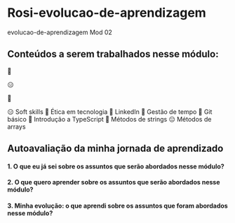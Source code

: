 # Rosi-evolucao-de-aprendizagem
evolucao-de-aprendizagem Mod 02

## Conteúdos a serem trabalhados nesse módulo:

:slightly_frowning_face:

:expressionless:

:slightly_smiling_face:

:expressionless: Soft skills
 :slightly_smiling_face:	Ética em tecnologia
:slightly_frowning_face: LinkedIn
:slightly_frowning_face: 	Gestão de tempo
:slightly_frowning_face: Git básico
:slightly_smiling_face: 	 Introdução a TypeScript
:slightly_frowning_face:	 Métodos de strings
:expressionless:	 Métodos de arrays
  
## **Autoavaliação da minha jornada de aprendizado**


#### 1. O que eu já sei sobre os assuntos que serão abordados nesse módulo?


#### 2. O que quero aprender sobre os assuntos que serão abordados nesse módulo?


#### 3. Minha evolução: o que aprendi sobre os assuntos que foram abordados nesse módulo?


